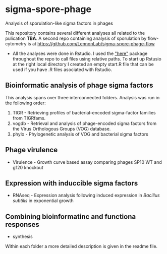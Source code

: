 # sigma-spore-phage
Analysis of sporulation-like sigma factors in phages

This repository contains several different analyses all related to the pulication **TBA**.
A second repo containing analysis of sporulation by flow-cytometry is at https://github.com/LennonLab/sigma-spore-phage-flow

* All the analyses were done in Rstudio. I used the ["here"](https://here.r-lib.org/) package throughout the repo to call files using relative paths. To start up Rstusio at the right local directory I created an empty start.R file that can be used if you have .R files asociated with Rstudio. 


## Bioinformatic analysis of phage sigma factors

This analysis spans over three interconnected folders. Analysis was run in the following order:  
1. TIGR - Retrieving profiles of bacterial-encoded sigma-factor families from TIGRfams.  
2. vogdb -  Retrieval and analysis of phage-encoded sigma factors from the  Virus Orthologous Groups (VOG) database.  
3. phylo -   Phylogenetic analysis of VOG and bacterial sigma factors


## Phage virulence
 * Virulence  - Growth curve based assay comparing phages SP10 WT and g120 knockout

## Expression with induccible sigma factors
 * RNAseq - Expression analysis following induced expression in *Bacillus subtilis* in exponential growth

## Combining bioinformatinc and functiona responses
 * synthesis

Within each folder a more detailed description is given in the readme file.
